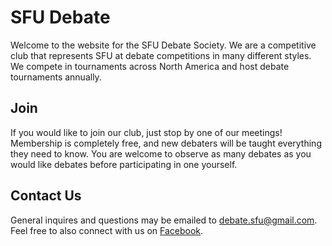 # SFU Debate

Welcome to the website for the SFU Debate Society. We are a competitive club that represents SFU at debate competitions in many different styles. We compete in tournaments across North America and host debate tournaments annually.

## Join

If you would like to join our club, just stop by one of our meetings! Membership is completely free, and new debaters will be taught everything they need to know. You are welcome to observe as many debates as you would like debates before participating in one yourself.

## Contact Us

General inquires and questions may be emailed to [debate.sfu@gmail.com](mailto:debate.sfu@gmail.com). Feel free to also connect with us on [Facebook](https://www.facebook.com/SFUDebateSociety).
